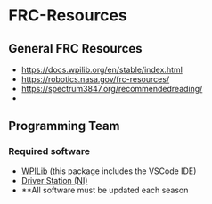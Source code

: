 # FRC-Resources

## General FRC Resources
* https://docs.wpilib.org/en/stable/index.html
* https://robotics.nasa.gov/frc-resources/
* https://spectrum3847.org/recommendedreading/
* 

## Programming Team
### Required software
* [WPILib](https://docs.wpilib.org/en/stable/docs/zero-to-robot/step-2/wpilib-setup.html) (this package includes the VSCode IDE)
* [Driver Station (NI)](https://docs.wpilib.org/en/stable/docs/software/driverstation/driver-station.html)
* **All software must be updated each season

